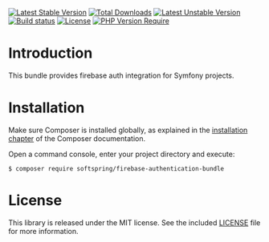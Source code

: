 
[![Latest Stable Version](http://poser.pugx.org/softspring/firebase-authentication-bundle/v)](https://packagist.org/packages/softspring/firebase-authentication-bundle) 
[![Total Downloads](http://poser.pugx.org/softspring/firebase-authentication-bundle/downloads)](https://packagist.org/packages/softspring/firebase-authentication-bundle) 
[![Latest Unstable Version](http://poser.pugx.org/softspring/firebase-authentication-bundle/v/unstable)](https://packagist.org/packages/softspring/firebase-authentication-bundle)
[![Build status](https://travis-ci.com/softspring/firebase-authentication-bundle.svg?branch=master)](https://app.travis-ci.com/github/softspring/firebase-authentication-bundle)
[![License](http://poser.pugx.org/softspring/firebase-authentication-bundle/license)](https://packagist.org/packages/softspring/firebase-authentication-bundle)
[![PHP Version Require](http://poser.pugx.org/softspring/firebase-authentication-bundle/require/php)](https://packagist.org/packages/softspring/firebase-authentication-bundle)

# Introduction

This bundle provides firebase auth integration for Symfony projects.

# Installation

Make sure Composer is installed globally, as explained in the
[installation chapter](https://getcomposer.org/doc/00-intro.md)
of the Composer documentation.

Open a command console, enter your project directory and execute:

```console
$ composer require softspring/firebase-authentication-bundle
```

# License

This library is released under the MIT license. See the included
[LICENSE](LICENSE) file for more information.

